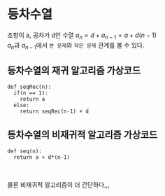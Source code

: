 # 등차수열
  
초항이 a, 공차가 d인 수열 $a_n = d + a_{n-1} = a + d(n-1)$  
$a_n$과 $a_{n-1}$에서 `본 문제`와 `작은 문제` 관계를 볼 수 있다.

## 등차수열의 재귀 알고리즘 가상코드
```
def seqRec(n):
  if(n == 1):
    return a
  else:
    return seqRec(n-1) + d
```

## 등차수열의 비재귀적 알고리즘 가상코드
```
def seq(n):
  return a + d*(n-1)
```

</br>

물론 비재귀적 알고리즘이 더 간단하다,,,

